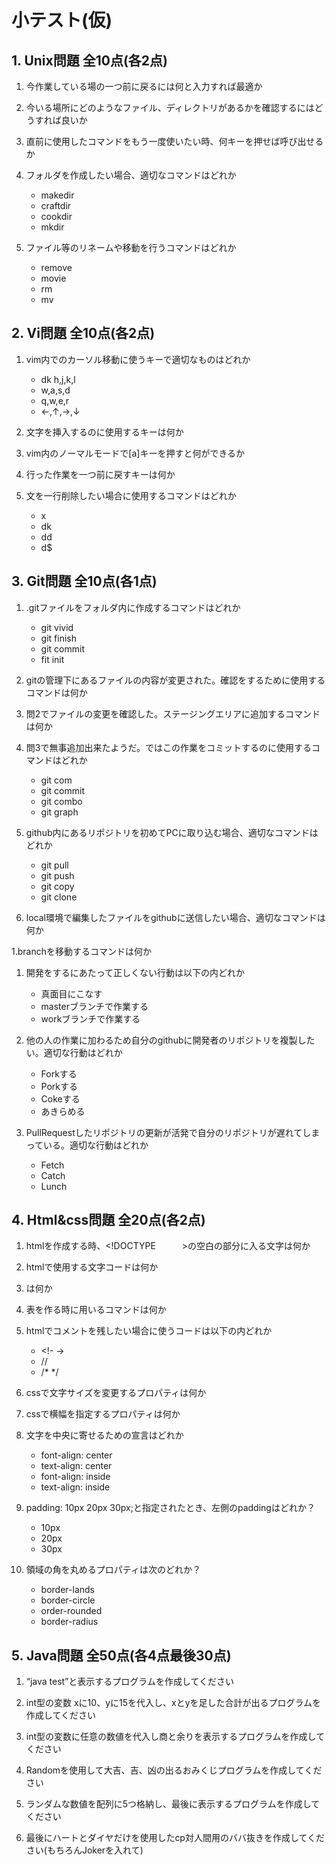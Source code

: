 # 小テスト(仮)

## 1. Unix問題 全10点(各2点)

1. 今作業している場の一つ前に戻るには何と入力すれば最適か

1. 今いる場所にどのようなファイル、ディレクトリがあるかを確認するにはどうすれば良いか

1. 直前に使用したコマンドをもう一度使いたい時、何キーを押せば呼び出せるか

1. フォルダを作成したい場合、適切なコマンドはどれか
   - makedir
   - craftdir
   - cookdir
   - mkdir
5. ファイル等のリネームや移動を行うコマンドはどれか
   - remove
   - movie
   - rm
   - mv
## 2. Vi問題 全10点(各2点)

1. vim内でのカーソル移動に使うキーで適切なものはどれか
   - dk h,j,k,l
   - w,a,s,d
   - q,w,e,r
   - ←,↑,→,↓

2. 文字を挿入するのに使用するキーは何か

1. vim内のノーマルモードで[a]キーを押すと何ができるか

1. 行った作業を一つ前に戻すキーは何か

1. 文を一行削除したい場合に使用するコマンドはどれか
    - x
    - dk
    - dd
    - d$
## 3. Git問題 全10点(各1点)

1. .gitファイルをフォルダ内に作成するコマンドはどれか
   - git vivid
   - git finish
   - git commit
   - fit init

2. gitの管理下にあるファイルの内容が変更された。確認をするために使用するコマンドは何か

1. 問2でファイルの変更を確認した。ステージングエリアに追加するコマンドは何か

1. 問3で無事追加出来たようだ。ではこの作業をコミットするのに使用するコマンドはどれか
   - git com
   - git commit
   - git combo
   - git graph

5. github内にあるリポジトリを初めてPCに取り込む場合、適切なコマンドはどれか
   - git pull
   - git push
   - git copy
   - git clone

6. local環境で編集したファイルをgithubに送信したい場合、適切なコマンドは何か

1.branchを移動するコマンドは何か

1. 開発をするにあたって正しくない行動は以下の内どれか
   - 真面目にこなす
   - masterブランチで作業する
   - workブランチで作業する

9. 他の人の作業に加わるため自分のgithubに開発者のリポジトリを複製したい。適切な行動はどれか
   - Forkする
   - Porkする
   - Cokeする
   - あきらめる

10. PullRequestしたリポジトリの更新が活発で自分のリポジトリが遅れてしまっている。適切な行動はどれか
    - Fetch
    - Catch
    - Lunch
 
## 4. Html&css問題 全20点(各2点)

1. htmlを作成する時、<!DOCTYPE　　　>の空白の部分に入る文字は何か

1. htmlで使用する文字コードは何か

1. <p></p>は何か

1. 表を作る時に用いるコマンドは何か

1. htmlでコメントを残したい場合に使うコードは以下の内どれか

   - <!- ->
   - //
   - /* */

6. cssで文字サイズを変更するプロパティは何か

1. cssで横幅を指定するプロパティは何か

1. 文字を中央に寄せるための宣言はどれか

   - font-align: center
   - text-align: center
   - font-align: inside
   - text-align: inside

9. padding: 10px 20px 30px;と指定されたとき、左側のpaddingはどれか？

   - 10px
   - 20px
   - 30px

10. 領域の角を丸めるプロパティは次のどれか？

    - border-lands
    - border-circle
    - order-rounded
    - border-radius

## 5. Java問題 全50点(各4点最後30点)

1. “java test”と表示するプログラムを作成してください

1. int型の変数 xに10、yに15を代入し、xとyを足した合計が出るプログラムを作成してください

1. int型の変数に任意の数値を代入し商と余りを表示するプログラムを作成してください

1. Randomを使用して大吉、吉、凶の出るおみくじプログラムを作成してください

1. ランダムな数値を配列に5つ格納し、最後に表示するプログラムを作成してください

1. 最後にハートとダイヤだけを使用したcp対人間用のババ抜きを作成してください(もちろんJokerを入れて)
